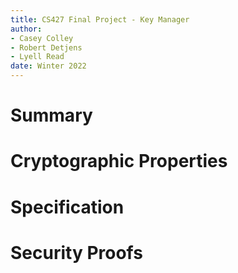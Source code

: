 ```yaml
---
title: CS427 Final Project - Key Manager
author:
- Casey Colley
- Robert Detjens
- Lyell Read
date: Winter 2022
---
```


# Summary

# Cryptographic Properties

# Specification

# Security Proofs
